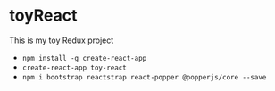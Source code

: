 # toyReact
This is my toy Redux project

- `npm install -g create-react-app`
- `create-react-app toy-react`
- `npm i bootstrap reactstrap react-popper @popperjs/core --save`